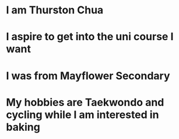 # I am Thurston Chua
# I aspire to get into the uni course I want
# I was from Mayflower Secondary
# My hobbies are Taekwondo and cycling while I am interested in baking
